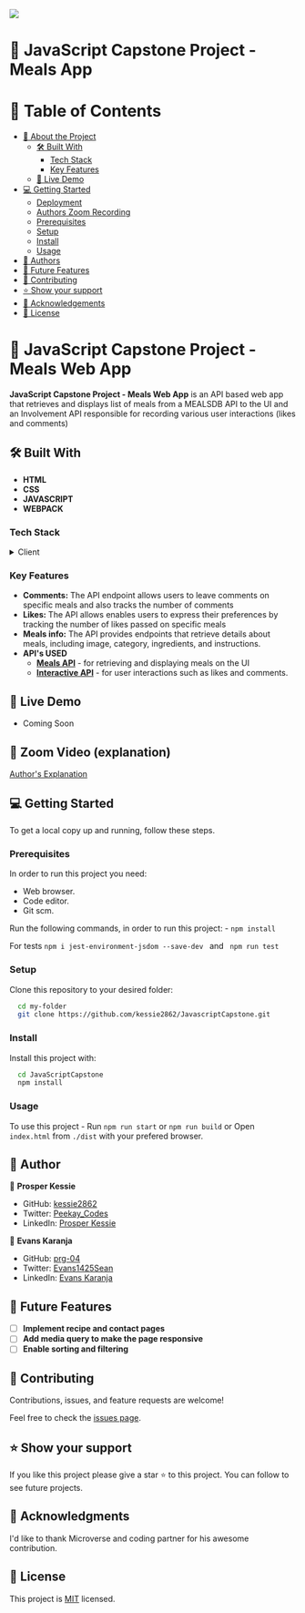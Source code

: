 ![](https://img.shields.io/badge/Microverse-blueviolet)

# 📖 JavaScript Capstone Project - Meals App

# 📗 Table of Contents

- [📖 About the Project](#about-project)
  - [🛠 Built With](#built-with)
    - [Tech Stack](#tech-stack)
    - [Key Features](#key-features)
  - [🚀 Live Demo](#live-demo)
- [💻 Getting Started](#getting-started)
  - [Deployment](#live-demo)
  - [Authors Zoom Recording](#zoom)
  - [Prerequisites](#prerequisites)
  - [Setup](#setup)
  - [Install](#install)
  - [Usage](#usage)
- [👥 Authors](#authors)
- [🔭 Future Features](#future-features)
- [🤝 Contributing](#contributing)
- [⭐️ Show your support](#support)
- [🙏 Acknowledgements](#acknowledgements)
- [📝 License](#license)

# 📖 JavaScript Capstone Project - Meals Web App <a name="about-project"></a>

**JavaScript Capstone Project - Meals Web App** is an API based web app that retrieves and displays list of meals from a MEALSDB API to the UI and an Involvement API responsible for recording various user interactions (likes and comments)

## 🛠 Built With <a name="built-with"></a>

- **HTML**
- **CSS**
- **JAVASCRIPT**
- **WEBPACK**

### Tech Stack <a name="tech-stack"></a>

<details>
  <summary>Client</summary>
  <ul>
    <li>HTML & CSS</li>
    <li>JavaScript & ES6 Modules</li>
    <li> Webpack </li>
    <li> API </li>
    <li> Jest </li>
  </ul>
</details>

### Key Features <a name="key-features"></a>

- **Comments:** The API endpoint allows users to leave comments on specific meals and also tracks the number of comments
- **Likes:** The API allows enables users to express their preferences by tracking the number of likes passed on specific meals
- **Meals info:** The API provides endpoints that retrieve details about meals, including image, category, ingredients, and instructions.
- **API's USED**
  - **[Meals API](https://www.themealdb.com/api/json/v1/1/filter.php?c=Chicken)** - for retrieving and displaying meals on the UI
  - **[Interactive API](https://us-central1-involvement-api.cloudfunctions.net/capstoneApi/apps/9vUKLfgfPbeVlsgu5dzp)** - for user interactions such as likes and comments.

<!-- GETTING STARTED -->

## 🚀 Live Demo <a name="live-demo"></a>

- Coming Soon

## 🚀 Zoom Video (explanation) <a name="zoom"></a>

[Author's Explanation]()

## 💻 Getting Started <a name="getting-started"></a>

To get a local copy up and running, follow these steps.

### Prerequisites

In order to run this project you need:

- Web browser.
- Code editor.
- Git scm.

Run the following commands, 
in order to run this project: - `npm install`

For tests `npm i jest-environment-jsdom --save-dev ` and ` npm run test`

### Setup

Clone this repository to your desired folder:

```sh
  cd my-folder
  git clone https://github.com/kessie2862/JavascriptCapstone.git
```

### Install

Install this project with:

```sh
  cd JavaScriptCapstone
  npm install
```

### Usage

To use this project - Run `npm run start` or `npm run build` or 
Open `index.html` from `./dist` with your prefered browser.

## 👥 Author <a name="authors"></a>

👤 **Prosper Kessie**

- GitHub: [kessie2862](https://github.com/kessie2862)
- Twitter: [Peekay_Codes](https://twitter.com/Peekay_Codes)
- LinkedIn: [Prosper Kessie](https://www.linkedin.com/in/prosper-kessie-363968171/)

👤 **Evans Karanja**

- GitHub: [prg-04](https://github.com/prg-04)
- Twitter: [Evans1425Sean](https://twitter.com/Evans1425Sean)
- LinkedIn: [Evans Karanja](https://www.linkedin.com/in/evanson-karanja-3549841b8/)

<!-- FUTURE FEATURES -->

## 🔭 Future Features <a name="future-features"></a>

- [ ] **Implement recipe and contact pages**
- [ ] **Add media query to make the page responsive**
- [ ] **Enable sorting and filtering**

<!-- CONTRIBUTING -->

## 🤝 Contributing <a name="contributing"></a>

Contributions, issues, and feature requests are welcome!

Feel free to check the [issues page](https://github.com/yordinia/JavaScript-Capstone/issues).

<!-- SUPPORT -->

## ⭐️ Show your support <a name="support"></a>

If you like this project please give a star ⭐️ to this project. You can follow to see future projects.

<!-- ACKNOWLEDGEMENTS -->

## 🙏 Acknowledgments <a name="acknowledgements"></a>

I'd like to thank Microverse and coding partner for his awesome contribution.

## 📝 License <a name="license"></a>

This project is [MIT](https://github.com/kessie2862/portfolio/blob/mobile/LICENSE.md) licensed.
